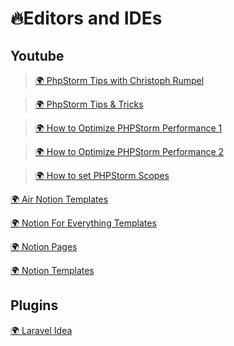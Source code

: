 # 🔥Editors and IDEs

## Youtube

> [🌍 PhpStorm Tips with Christoph Rumpel](https://www.youtube.com/playlist?list=PLQ176FUIyIUZjFbdm7Ux3Okalij5jMAgw)

> [🌍 PhpStorm Tips & Tricks](https://www.youtube.com/playlist?list=PLk9WlAgeZoTfHdJUv75-5grVQf4ijIrzw)

> [🌍 How to Optimize PHPStorm Performance 1](https://stitcher.io/blog/phpstorm-performance)

> [🌍 How to Optimize PHPStorm Performance 2](https://stitcher.io/blog/phpstorm-performance-october-2018)

> [🌍 How to set PHPStorm Scopes](https://stitcher.io/blog/phpstorm-scopes)

[🌍 Air Notion Templates](https://air.inc/blog/documentation-for-dummies-notion-templates-for-early-stage-startups)

[🌍 Notion For Everything Templates](https://www.notioneverything.com)

[🌍 Notion Pages](https://notionpages.com)

[🌍 Notion Templates](https://amitabhadey.com/notion/)

## Plugins

[🌍 Laravel Idea](https://laravel-idea.com)
